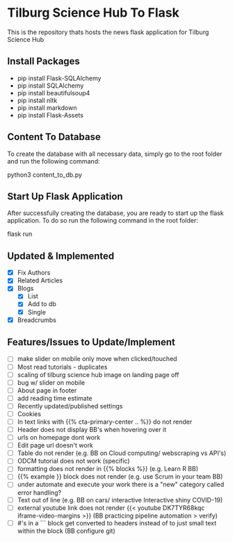 # Tilburg Science Hub To Flask
This is the repository thats hosts the news flask application for Tilburg Science Hub

## Install Packages
- pip install Flask-SQLAlchemy
- pip install SQLAlchemy
- pip install beautifulsoup4
- pip install nltk
- pip install markdown
- pip install Flask-Assets

## Content To Database
To create the database with all necessary data, simply go to the root folder and run the following command:

python3 content_to_db.py

## Start Up Flask Application
After successfully creating the database, you are ready to start up the flask application. To do so run the following command in the root folder:

flask run

## Updated & Implemented
- [x] Fix Authors
- [x] Related Articles
- [x] Blogs
    - [x] List
    - [x] Add to db
    - [x] Single
- [x] Breadcrumbs
    
## Features/Issues to Update/Implement
- [ ] make slider on mobile only move when clicked/touched
- [ ] Most read tutorials - duplicates
- [ ] scaling of tilburg science hub image on landing page off
- [ ] bug w/ slider on mobile
- [ ] About page in footer
- [ ] add reading time estimate
- [ ] Recently updated/published settings
- [ ] Cookies
- [ ] In text links with {{% cta-primary-center .. %}} do not render
- [ ] Header does not display BB's when hovering over it
- [ ] urls on homepage dont work
- [ ] Edit page url doesn't work
- [ ] Table do not render (e.g. BB on Cloud computing/ webscraping vs API's)
- [ ] ODCM tutorial does not work (specific)
- [ ] formatting does not render in {{% blocks %}} (e.g. Learn R BB)
- [ ] {{% example }} block does not render (e.g. use Scrum in your team BB)
- [ ] under automate and execute your work there is a "new" category called error handling?
- [ ] Text out of line (e.g. BB on cars/ interactive Interactive shiny COVID-19)
- [ ] external youtube link does not render {{< youtube DK7TYR68kqc iframe-video-margins >}} (BB practicing pipeline automation > verify)
- [ ] #'s in a ``` block get converted to headers instead of to just small text within the block (BB configure git)
